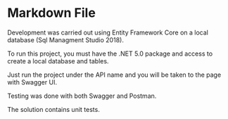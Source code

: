 ﻿# Markdown File

Development was carried out using Entity Framework Core on a local database (Sql Managment Studio 2018).

To run this project, you must have the .NET 5.0 package and access to create a local database and tables.

Just run the project under the API name and you will be taken to the page with Swagger UI.

Testing was done with both Swagger and Postman.

The solution contains unit tests.